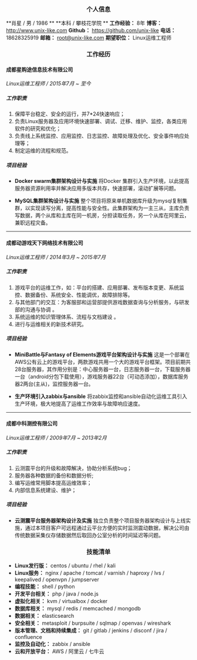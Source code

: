 <h3 style="text-align: center;"> 个人信息 </h3>

 **肖星 / 男 / 1986 **
 **本科 / 攀枝花学院 **
 **工作经验：** 8年
 **博客：** http://www.unix-like.com
 **Github：** https://github.com/unix-like
 **电话：** 18628325919
 **邮箱：** root@unix-like.com
 **期望职位：** Linux运维工程师


<h3 style="text-align: center;"> 工作经历 </h3>

#### 成都星购途信息技术有限公司
*Linux运维工程师 / 2015年7月 ~ 至今*

##### 工作职责

1. 保障平台稳定、安全的运行，并7*24快速响应；
2. 负责Linux服务器及应用环境快速部署、调试、迁移、维护、监控，各类应用软件的研究和优化；
3. 负责线上系统监控、应用监控、日志监控、故障处理及优化、安全事件响应处理等；
4. 制定运维的流程和规范。

##### 项目经验

- **Docker swarm集群架构设计与实施**
将Docker 集群引入生产环境，以此提高服务器资源利用率并解决应用多版本共存，快速部署，滚动扩展等问题。

- **MySQL集群架构设计与实施**
整个项目将原来单机数据库升级为mysql复制集群，以实现读写分离，提高性能与安全性。此集群架构为一主三从，主库负责写数据，两个从库和主库在同一机房，分担读取任务，另一个从库在阿里云，兼职远程灾备。

---

#### 成都动游戏天下网络技术有限公司
*Linux运维工程师 / 2014年3月 ~ 2015年7月*

##### 工作职责

1. 游戏平台的运维工作，如：平台的搭建、应用部署、发布版本变更、系统监控、数据备份、系统安全、性能调优，故障排除等。
2. 与其他部门的交互：为客服部和运营部提供游戏数据查询与分析服务，与研发部的沟通与协调 。
3. 系统运维的知识管理体系、流程与文档建设 。
4. 进行与运维相关的新技术研究。

##### 项目经验
- **MiniBattle与Fantasy of Elements游戏平台架构设计与实施**
这是一个部署在AWS公有云上的游戏平台，两款游戏共用一个大的游戏平台框架。项目前期共28台服务器，其作用分别是：中心服务器一台，日志服务器一台，下载服务器一台（android分包下载使用），游戏服务器22台（可动态添加），数据库服务器2两台(主从)，监控服务器一台。

- **生产环境引入zabbix与ansible**
将zabbix监控和ansible自动化运维工具引入生产环境，极大地提高了运维工作效率与故障响应速度。

---

#### 成都中科测控有限公司
*Linux运维工程师 / 2009年7月 ~ 2013年2月*

##### 工作职责

1. 云测震平台的升级和故障解决，协助分析系统bug；
2. 服务器各种数据的备份和数据分析;
3. 编写运维常用脚本提高运维效率；
4. 内部信息系统建设、维护；

##### 项目经验

- **云测震平台服务器架构设计及实施**
独立负责整个项目服务器架构设计与上线实施，通过本项目客户可远程通过云平台方便的实时监测震动数据，解决公司由传统数据采集仪存储数据然后取回办公室分析的时间延迟等问题。


<h3 style="text-align: center;"> 技能清单 </h3>

- **Linux发行版：** centos / ubuntu / rhel / kali
- **Linux服务：** nginx / apache / tomcat / varnish / haproxy / lvs / keepalived / openvpn / jumpserver
- **编程技能：** shell / python
- **开发平台相关：** php / java / node.js
- **虚拟化相关：** kvm / virtualbox / docker
- **数据库相关：** mysql / redis / memcached / mongodb
- **数据相关：** elasticsearch
- **安全相关：**  metasploit / burpsuite / sqlmap /  openvas /  wireshark
- **版本管理、文档和持续集成：** git / gitlab / jenkins / disconf / jira / confluence
- **监控及自动化：** zabbix / ansible
- **云和开放平台：** AWS / 阿里云 / 七牛云

